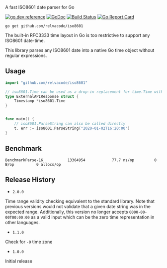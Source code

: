 A fast ISO8601 date parser for Go

[![go.dev reference](https://img.shields.io/badge/go.dev-reference-007d9c?logo=go&logoColor=white&style=flat-square)](https://pkg.go.dev/github.com/relvacode/iso8601) [![GoDoc](https://godoc.org/github.com/relvacode/iso8601?status.svg)](https://godoc.org/github.com/relvacode/iso8601) [![Build Status](https://travis-ci.org/relvacode/iso8601.svg?branch=master)](https://travis-ci.org/relvacode/iso8601) [![Go Report Card](https://goreportcard.com/badge/github.com/relvacode/iso8601)](https://goreportcard.com/report/github.com/relvacode/iso8601)


```
go get github.com/relvacode/iso8601
```

The built-in RFC3333 time layout in Go is too restrictive to support any ISO8601 date-time.

This library parses any ISO8601 date into a native Go time object without regular expressions.

## Usage

```go
import "github.com/relvacode/iso8601"

// iso8601.Time can be used as a drop-in replacement for time.Time with JSON responses
type ExternalAPIResponse struct {
	Timestamp *iso8601.Time
}


func main() {
	// iso8601.ParseString can also be called directly
	t, err := iso8601.ParseString("2020-01-02T16:20:00")
}
```

## Benchmark

```
BenchmarkParse-16        	13364954	        77.7 ns/op	       0 B/op	       0 allocs/op
```

## Release History

  - `2.0.0` 
  
  Time range validity checking equivalent to the standard library.
  Note that previous versions would not validate that a given date string was in the expected range. Additionally, this version no longer accepts `0000-00-00T00:00:00` as a valid input which can be the zero time representation in other languages.
  - `1.1.0` 
  
  Check for `-0` time zone
  - `1.0.0` 
  
  Initial release
